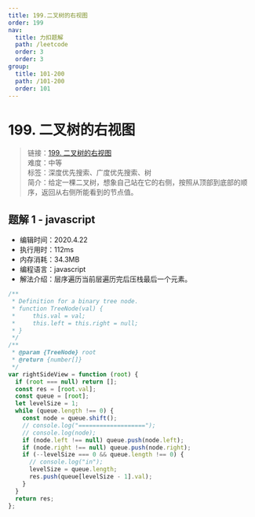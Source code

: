 ```yaml
---
title: 199.二叉树的右视图
order: 199
nav:
  title: 力扣题解
  path: /leetcode
  order: 3
  order: 3
group:
  title: 101-200
  path: /101-200
  order: 101
---
```


# 199. 二叉树的右视图

> 链接：[199. 二叉树的右视图](https://leetcode-cn.com/problems/binary-tree-right-side-view/)  
> 难度：中等  
> 标签：深度优先搜索、广度优先搜索、树  
> 简介：给定一棵二叉树，想象自己站在它的右侧，按照从顶部到底部的顺序，返回从右侧所能看到的节点值。

## 题解 1 - javascript

- 编辑时间：2020.4.22
- 执行用时：112ms
- 内存消耗：34.3MB
- 编程语言：javascript
- 解法介绍：层序遍历当前层遍历完后压栈最后一个元素。

```javascript
/**
 * Definition for a binary tree node.
 * function TreeNode(val) {
 *     this.val = val;
 *     this.left = this.right = null;
 * }
 */
/**
 * @param {TreeNode} root
 * @return {number[]}
 */
var rightSideView = function (root) {
  if (root === null) return [];
  const res = [root.val];
  const queue = [root];
  let levelSize = 1;
  while (queue.length !== 0) {
    const node = queue.shift();
    // console.log("===================");
    // console.log(node);
    if (node.left !== null) queue.push(node.left);
    if (node.right !== null) queue.push(node.right);
    if (--levelSize === 0 && queue.length !== 0) {
      // console.log("in");
      levelSize = queue.length;
      res.push(queue[levelSize - 1].val);
    }
  }
  return res;
};
```
